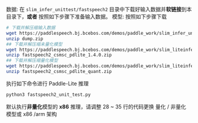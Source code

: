 数据:
在 `slim_infer_unittest/fastspeech2` 目录中下载好输入数据并**软链接**到本目录下，**或者** 按照如下步骤下准备输入数据。
模型:
按照如下步骤下载

```bash
# 下载并解压缩输入数据
wget https://paddlespeech.bj.bcebos.com/demos/paddle_work/slim_infer_unittest/fastspeech2/dump.zip
unzip dump.zip
## 下载并解压缩未量化模型
wget https://paddlespeech.bj.bcebos.com/demos/paddle_work/slim_liteinfer_unittest/fastspeech2/fastspeech2_csmsc_pdlite_1.4.0.zip
unzip fastspeech2_csmsc_pdlite_1.4.0.zip
## 下载并解压缩量化模型
wget https://paddlespeech.bj.bcebos.com/demos/paddle_work/slim_liteinfer_unittest/fastspeech2/fastspeech2_csmsc_pdlite_quant.zip
unzip fastspeech2_csmsc_pdlite_quant.zip
```

执行如下命令进行 Paddle-Lite 推理
```bash
python3 fastspeech2_unit_test.py
```
默认执行**非量化**模型的 **x86** 推理，请调整 28 ~ 35 行的代码更换 量化 / 非量化 模型或 x86 /arm 架构
